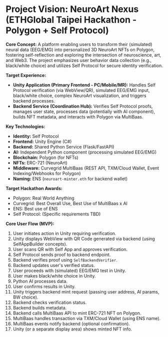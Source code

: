 # Project Vision: NeuroArt Nexus (ETHGlobal Taipei Hackathon - Polygon + Self Protocol)

**Core Concept:** A platform enabling users to transform their (simulated) neural data (EEG/EMG) into personalized 3D NeuroArt NFTs on Polygon, fostering self-reflection and exploring the intersection of neuroscience, art, and Web3. The project emphasizes user behavior data collection (e.g., black/white choice) and utilizes Self Protocol for secure identity verification.

**Target Experience:**
*   **Unity Application (Primary Frontend - PC/Mobile/MR):** Handles Self Protocol verification (via WebView/QR), simulated EEG/EMG input, black/white choice, complex NeuroArt visualization, and triggers backend processes.
*   **Backend Service (Coordination Hub):** Verifies Self Protocol proofs, manages user state, processes data (potentially with AI component), builds NFT metadata, and interacts with Polygon via MultiBaas.

**Key Technologies:**
*   **Identity:** Self Protocol
*   **Frontend:** Unity Engine (C#)
*   **Backend:** Shared Python Service (Flask/FastAPI)
*   **AI:** Independent Python component (processing simulated EEG/EMG)
*   **Blockchain:** Polygon (for NFTs)
*   **NFTs:** ERC-721 (NeuroArt)
*   **Middleware:** Curvegrid MultiBaas (REST API, TXM/Cloud Wallet, Event Indexing/Webhooks for Polygon)
*   **Naming:** ENS (`neuroart-minter.eth` for backend wallet)

**Target Hackathon Awards:**
*   Polygon: Real World Anything
*   Curvegrid: Best Overall Use, Best Use of MultiBaas x AI
*   ENS: Best use of ENS
*   Self Protocol: (Specific requirements TBD)

**Core User Flow (MVP):**
1.  User initiates action in Unity requiring verification.
2.  Unity displays WebView with QR Code generated via backend (using SelfAppBuilder concepts).
3.  User scans QR with Self App and approves verification.
4.  Self Protocol sends proof to backend endpoint.
5.  Backend verifies proof using `SelfBackendVerifier`.
6.  Backend updates user's verified status.
7.  User proceeds with (simulated) EEG/EMG test in Unity.
8.  User makes black/white choice in Unity.
9.  Python AI processes data.
10. User confirms results in Unity.
11. Unity triggers backend mint request (passing user address, AI params, BW choice).
12. Backend checks verification status.
13. Backend builds metadata.
14. Backend calls MultiBaas API to mint ERC-721 NFT on Polygon.
15. MultiBaas handles transaction via TXM/Cloud Wallet (using ENS name).
16. MultiBaas events notify backend (optional confirmation).
17. Unity (or a separate display area) shows minted NFT info.